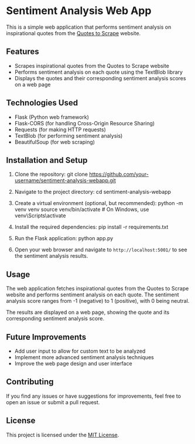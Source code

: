 # Sentiment Analysis Web App

This is a simple web application that performs sentiment analysis on inspirational quotes from the [Quotes to Scrape](http://quotes.toscrape.com/) website.

## Features

- Scrapes inspirational quotes from the Quotes to Scrape website
- Performs sentiment analysis on each quote using the TextBlob library
- Displays the quotes and their corresponding sentiment analysis scores on a web page

## Technologies Used

- Flask (Python web framework)
- Flask-CORS (for handling Cross-Origin Resource Sharing)
- Requests (for making HTTP requests)
- TextBlob (for performing sentiment analysis)
- BeautifulSoup (for web scraping)

## Installation and Setup

1. Clone the repository:
git clone https://github.com/your-username/sentiment-analysis-webapp.git

2. Navigate to the project directory:
cd sentiment-analysis-webapp

3. Create a virtual environment (optional, but recommended):
python -m venv venv
source venv/bin/activate  # On Windows, use venv\Scripts\activate

4. Install the required dependencies:
pip install -r requirements.txt

5. Run the Flask application:
python app.py

6. Open your web browser and navigate to `http://localhost:5001/` to see the sentiment analysis results.

## Usage

The web application fetches inspirational quotes from the Quotes to Scrape website and performs sentiment analysis on each quote. The sentiment analysis score ranges from -1 (negative) to 1 (positive), with 0 being neutral.

The results are displayed on a web page, showing the quote and its corresponding sentiment analysis score.

## Future Improvements

- Add user input to allow for custom text to be analyzed
- Implement more advanced sentiment analysis techniques
- Improve the web page design and user interface

## Contributing

If you find any issues or have suggestions for improvements, feel free to open an issue or submit a pull request.

## License

This project is licensed under the [MIT License](LICENSE).
